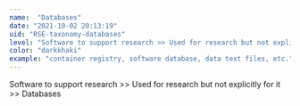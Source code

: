 ```yaml
---
name:  "Databases"
date: "2021-10-02 20:13:19"
uid: "RSE-taxonomy-databases"
level: "Software to support research >> Used for research but not explicitly for it >> Databases"
color: "darkkhaki"
example: "container registry, software database, data text files, etc." 
---
```


Software to support research >> Used for research but not explicitly for it >> Databases